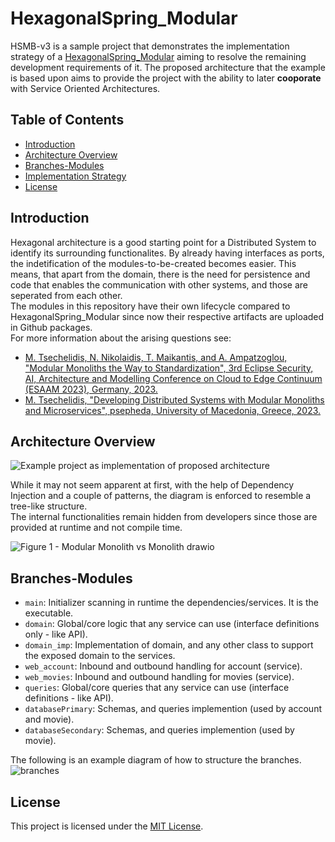 # HexagonalSpring_Modular

HSMB-v3 is a sample project that demonstrates the implementation strategy of a [HexagonalSpring_Modular](https://github.com/tsechelidisMichail/HexagonalSpring_Modular) 
aiming to resolve the remaining development requirements of it. 
The proposed architecture that the example is based upon aims to provide the project with the ability to later **cooporate** with Service Oriented Architectures.


## Table of Contents

- [Introduction](#introduction)
- [Architecture Overview](#architecture-overview)
- [Branches-Modules](#Branches-Modules)
- [Implementation Strategy](#Implementation-Strategy)
- [License](#license)

## Introduction

Hexagonal architecture is a good starting point for a Distributed System to identify its surrounding functionalites. By already having interfaces as ports, the indetification of the modules-to-be-created becomes easier.
 This means, that apart from the domain, there is the need for persistence and code that enables the communication with other systems, and those are seperated from each other.  
The modules in this repository have their own lifecycle compared to HexagonalSpring_Modular since now their respective artifacts are uploaded in Github packages.  
For more information about the arising questions see:  
- [M. Tsechelidis, N. Nikolaidis, T. Maikantis, and A. Ampatzoglou, "Modular Monoliths the Way to Standardization", 3rd Eclipse Security, AI, Architecture and Modelling Conference on Cloud to Edge Continuum (ESAAM 2023), Germany, 2023.](#esaam-link-TBA)
- [M. Tsechelidis, "Developing Distributed Systems with Modular Monoliths and Microservices", psepheda, University of Macedonia, Greece, 2023.](#BSc-link-TBA)
<a name="esaam-link-TBA"></a><a name="BSc-link-TBA"></a>

## Architecture Overview

![Example project as implementation of proposed architecture](https://github.com/tsechelidisMichail/HexagonalSpring_Modular/assets/82568995/08b2e58d-6e5d-4d7e-8ed3-5ab5895abf9c)  
  
  
While it may not seem apparent at first, with the help of Dependency Injection and a couple of patterns, the diagram is enforced to resemble a tree-like structure.  
The internal functionalities remain hidden from developers since those are provided at runtime and not compile time.

![Figure 1 - Modular Monolith vs Monolith drawio](https://github.com/tsechelidisMichail/HexagonalSpring_Modular/assets/82568995/af7b7cae-1e05-488a-a755-5933bb5c226a)


## Branches-Modules

- `main`: Initializer scanning in runtime the dependencies/services. It is the executable.
- `domain`: Global/core logic that any service can use (interface definitions only - like API).
- `domain_imp`: Implementation of domain, and any other class to support the exposed domain to the services.
- `web_account`: Inbound and outbound handling for account (service).
- `web_movies`: Inbound and outbound handling for movies (service).
- `queries`: Global/core queries that any service can use (interface definitions - like API).
- `databasePrimary`: Schemas, and queries implemention (used by account and movie).
- `databaseSecondary`: Schemas, and queries implemention (used by movie).

The following is an example diagram of how to structure the branches.  
![branches](https://github.com/tsechelidisMichail/HSMB-v3/assets/82568995/1e0c44d6-356a-4081-9d5a-b8010621fd49)

## License

This project is licensed under the [MIT License](LICENSE).

